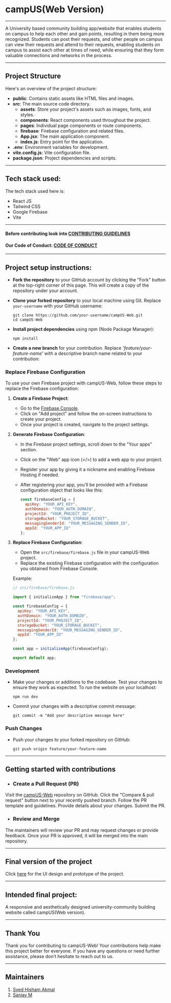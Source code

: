 # campUS(Web Version)
-------
A University based community building app/website that enables students on campus to help each other and gain points, resulting in them being more recognized. Students can post their requests, and other people on campus can view their requests and attend to their requests, enabling students on campus to assist each other at times of need, while ensuring that they form valuable connections and networks in the process.

<hr>

## Project Structure

Here's an overview of the project structure:

- **public**: Contains static assets like HTML files and images.
- **src**: The main source code directory.
  - **assets**: Store your project's assets such as images, fonts, and styles.
  - **components**: React components used throughout the project.
  - **pages**: Individual page components or route components.
  - **firebase**: Firebase configuration and related files.
  - **App.jsx**: The main application component.
  - **index.js**: Entry point for the application.
- **.env**: Environment variables for development.
- **vite.config.js**: Vite configuration file.
- **package.json**: Project dependencies and scripts.

<hr>

## Tech stack used:
The tech stack used here is:

- React JS
- Tailwind CSS
- Google Firebase
- Vite

<hr>

#### Before contributing look into [CONTRIBUTING GUIDELINES](./CONTRIBUTING.md)
#### Our Code of Conduct: [CODE OF CONDUCT](./CODE_OF_CONDUCT.md)
<hr>

## Project setup instructions:
 
- **Fork the repository** to your GitHub account by clicking the "Fork" button at the top-right corner of this page. This will create a copy of the repository under your account.

- **Clone your forked repository** to your local machine using Git. Replace `your-username` with your GitHub username:

   ```
   git clone https://github.com/your-username/campUS-Web.git
   cd campUS-Web
   ```
   
- **Install project dependencies** using npm (Node Package Manager):
  ```
  npm install
  ```

- **Create a new branch** for your contribution. Replace *'feature/your-feature-name'* with a descriptive branch name related to your contribution:
  
### Replace Firebase Configuration

To use your own Firebase project with campUS-Web, follow these steps to replace the Firebase configuration:

1. **Create a Firebase Project**:

   - Go to the [Firebase Console](https://console.firebase.google.com/).
   - Click on "Add project" and follow the on-screen instructions to create your project.
   - Once your project is created, navigate to the project settings.

2. **Generate Firebase Configuration**:

   - In the Firebase project settings, scroll down to the "Your apps" section.
   - Click on the "Web" app icon (</>) to add a web app to your project.
   - Register your app by giving it a nickname and enabling Firebase Hosting if needed.
   - After registering your app, you'll be provided with a Firebase configuration object that looks like this:

     ```javascript
     const firebaseConfig = {
       apiKey: "YOUR_API_KEY",
       authDomain: "YOUR_AUTH_DOMAIN",
       projectId: "YOUR_PROJECT_ID",
       storageBucket: "YOUR_STORAGE_BUCKET",
       messagingSenderId: "YOUR_MESSAGING_SENDER_ID",
       appId: "YOUR_APP_ID"
     };
     ```

3. **Replace Firebase Configuration**:

   - Open the `src/firebase/firebase.js` file in your campUS-Web project.
   - Replace the existing Firebase configuration with the configuration you obtained from Firebase Console.

   Example:

   ```javascript
   // src/firebase/firebase.js

   import { initializeApp } from "firebase/app";

   const firebaseConfig = {
     apiKey: "YOUR_API_KEY",
     authDomain: "YOUR_AUTH_DOMAIN",
     projectId: "YOUR_PROJECT_ID",
     storageBucket: "YOUR_STORAGE_BUCKET",
     messagingSenderId: "YOUR_MESSAGING_SENDER_ID",
     appId: "YOUR_APP_ID"
   };

   const app = initializeApp(firebaseConfig);

   export default app;


### Development

- Make your changes or additions to the codebase. Test your changes to ensure they work as expected. To run the website on your localhost:
   ```
  npm run dev
   ```

- Commit your changes with a descriptive commit message:
  ```
  git commit -m "Add your descriptive message here"
  ```

### Push Changes

- Push your changes to your forked repository on GitHub:
  ```
  git push origin feature/your-feature-name
  ```

<hr>

## Getting started with contributions

- ### Create a Pull Request (PR)

Visit the [campUS-Web](https://github.com/gdsc-jssstu/campUS-Web) repository on GitHub.
Click the "Compare & pull request" button next to your recently pushed branch.
Follow the PR template and guidelines. Provide details about your changes.
Submit the PR.

- ### Review and Merge

The maintainers will review your PR and may request changes or provide feedback.
Once your PR is approved, it will be merged into the main repository.

<hr>

## Final version of the project

<!--- Place the link to the Figma file inside () --->
Click [here](https://www.figma.com/proto/MfbtIqwt0fjPtmWOuQ7yCQ/CampUs?type=design&node-id=12-364&t=9JuB3TEFpHrqwBXt-1&scaling=min-zoom&page-id=0%3A1&starting-point-node-id=12%3A364) for the UI design and prototype of the project.

<hr>

## Intended final project:

A responsive and aesthetically designed university-community building website called campUS(Web version).

 <hr>

## Thank You

Thank you for contributing to campUS-Web! Your contributions help make this project better for everyone.
If you have any questions or need further assistance, please don't hesitate to reach out to us.

<hr>

## Maintainers
1) [Syed Hisham Akmal](https://github.com/sikehish)
1) [Sanjay M](https://github.com/sanjay14073)
